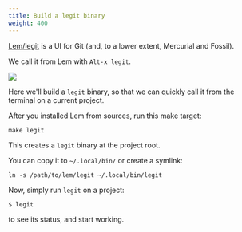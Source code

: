 ```yaml
---
title: Build a legit binary
weight: 400
---
```


[Lem/legit](https://lem-project.github.io/usage/usage/#version-control-with-lemlegit-git-experimental) is a UI for Git (and, to a lower extent, Mercurial and Fossil).

We call it from Lem with `Alt-x legit`.

![](https://raw.githubusercontent.com/lem-project/lem/main/extensions/legit/lem-status.png)

Here we'll build a `legit` binary, so that we can quickly call it from
the terminal on a current project.

After you installed Lem from sources, run this make target:

    make legit

This creates a `legit` binary at the project root.

You can copy it to `~/.local/bin/` or create a symlink:

    ln -s /path/to/lem/legit ~/.local/bin/legit

Now, simply run `legit` on a project:

    $ legit

to see its status, and start working.
